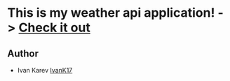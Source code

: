 # This is my weather api application! -> [Check it out](https://ivank17.github.io/weather-api-application/{:target="_blank"})
## Author
- Ivan Karev [IvanK17](https://github.com/IvanK17)
